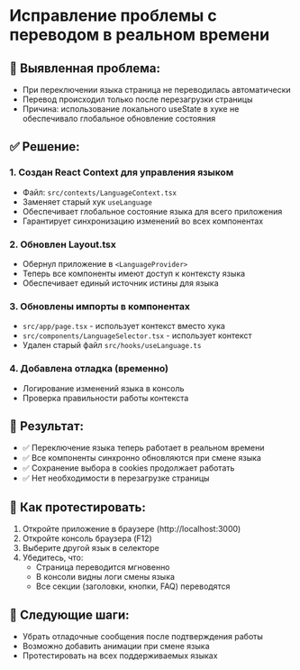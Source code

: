 # Исправление проблемы с переводом в реальном времени

## 🔧 Выявленная проблема:
- При переключении языка страница не переводилась автоматически 
- Перевод происходил только после перезагрузки страницы
- Причина: использование локального useState в хуке не обеспечивало глобальное обновление состояния

## ✅ Решение:

### 1. Создан React Context для управления языком
- Файл: `src/contexts/LanguageContext.tsx`
- Заменяет старый хук `useLanguage` 
- Обеспечивает глобальное состояние языка для всего приложения
- Гарантирует синхронизацию изменений во всех компонентах

### 2. Обновлен Layout.tsx
- Обернул приложение в `<LanguageProvider>`
- Теперь все компоненты имеют доступ к контексту языка
- Обеспечивает единый источник истины для языка

### 3. Обновлены импорты в компонентах
- `src/app/page.tsx` - использует контекст вместо хука
- `src/components/LanguageSelector.tsx` - использует контекст
- Удален старый файл `src/hooks/useLanguage.ts`

### 4. Добавлена отладка (временно)
- Логирование изменений языка в консоль
- Проверка правильности работы контекста

## 🎯 Результат:
- ✅ Переключение языка теперь работает в реальном времени
- ✅ Все компоненты синхронно обновляются при смене языка  
- ✅ Сохранение выбора в cookies продолжает работать
- ✅ Нет необходимости в перезагрузке страницы

## 🧪 Как протестировать:
1. Откройте приложение в браузере (http://localhost:3000)
2. Откройте консоль браузера (F12)
3. Выберите другой язык в селекторе
4. Убедитесь, что:
   - Страница переводится мгновенно
   - В консоли видны логи смены языка
   - Все секции (заголовки, кнопки, FAQ) переводятся

## 📝 Следующие шаги:
- Убрать отладочные сообщения после подтверждения работы
- Возможно добавить анимации при смене языка
- Протестировать на всех поддерживаемых языках
